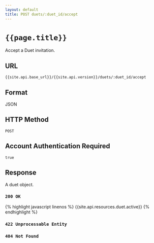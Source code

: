 ```yaml
---
layout: default
title: POST duets/:duet_id/accept
---
```

# `{{page.title}}`

Accept a Duet invitation.

## URL

`{{site.api.base_url}}/{{site.api.version}}/duets/:duet_id/accept`

## Format

JSON

## HTTP Method

`POST`

## Account Authentication Required

`true`

## Response

A duet object.

### `200 OK`

{% highlight javascript linenos %}
{{site.api.resources.duet.active}}
{% endhighlight %}

### `422 Unprocessable Entity`

### `404 Not Found`
